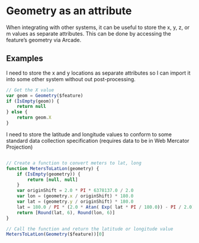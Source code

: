 # Geometry as an attribute

When integrating with other systems, it can be useful to store the x, y, z, or m values as separate attributes. This can be done by accessing the feature’s geometry via Arcade.

## Examples

I need to store the x and y locations as separate attributes so I can import it into some other system without out post-processing.

```js
// Get the X value
var geom = Geometry($feature)
if (IsEmpty(geom)) {
    return null
} else {
    return geom.X
}
```

I need to store the latitude and longitude values to conform to some standard data collection specification (requires data to be in Web Mercator Projection)

```js

// Create a function to convert meters to lat, long
function MetersToLatLon(geometry) {
    if (IsEmpty(geometry)) {
        return [null, null]
    }
    var originShift = 2.0 * PI * 6378137.0 / 2.0    
    var lon = (geometry.x / originShift) * 180.0
    var lat = (geometry.y / originShift) * 180.0 
    lat = 180.0 / PI * (2.0 * Atan( Exp( lat * PI / 180.0)) - PI / 2.0)    
    return [Round(lat, 6), Round(lon, 6)]
}

// Call the function and return the latitude or longitude value
MetersToLatLon(Geometry($feature))[0]
```
